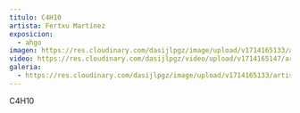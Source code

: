 ```yaml
---
titulo: C4H10
artista: Fertxu Martínez
exposicion:
  - ahgo
imagen: https://res.cloudinary.com/dasijlpgz/image/upload/v1714165133/artistas/Fertxu%20Mart%C3%ADnez%20-%20Expo%20en%20Santurtxi/C4H10/P1090398.jpg
video: https://res.cloudinary.com/dasijlpgz/video/upload/v1714165147/artistas/Fertxu%20Mart%C3%ADnez%20-%20Expo%20en%20Santurtxi/C4H10/Sin_t%C3%ADtulo_1.mp4
galeria:
  - https://res.cloudinary.com/dasijlpgz/image/upload/v1714165133/artistas/Fertxu%20Mart%C3%ADnez%20-%20Expo%20en%20Santurtxi/C4H10/P1090398.jpg
---
```

C4H10
